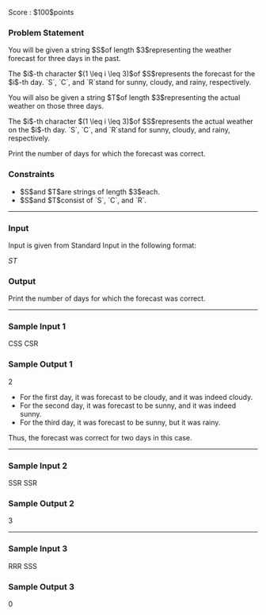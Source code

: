 
<div>

<span>

<span>

<p>
Score : $100$points
</p>

<div>

<section>

### **Problem Statement**

<p>
You will be given a string $S$of length $3$representing the weather forecast for three days in the past.
</p>

<p>
The $i$-th character $(1 \leq i \leq 3)$of $S$represents the forecast for the $i$-th day. `S`, `C`, and `R`stand for sunny, cloudy, and rainy, respectively.
</p>

<p>
You will also be given a string $T$of length $3$representing the actual weather on those three days.
</p>

<p>
The $i$-th character $(1 \leq i \leq 3)$of $S$represents the actual weather on the $i$-th day. `S`, `C`, and `R`stand for sunny, cloudy, and rainy, respectively.
</p>

<p>
Print the number of days for which the forecast was correct.
</p>

</section>

</div>

<div>

<section>

### **Constraints**

<ul>

<li>
$S$and $T$are strings of length $3$each.
</li>

<li>
$S$and $T$consist of `S`, `C`, and `R`.
</li>

</ul>

</section>

</div>

---

<div>

<div>

<section>

### **Input**

<p>
Input is given from Standard Input in the following format:
</p>

<div>

$S$$T$
</div>

</section>

</div>

<div>

<section>

### **Output**

<p>
Print the number of days for which the forecast was correct.
</p>

</section>

</div>

</div>

---

<div>

<section>

### **Sample Input 1**

<div>

CSS
CSR

</div>

</section>

</div>

<div>

<section>

### **Sample Output 1**

<div>

2

</div>

<ul>

<li>
For the first day, it was forecast to be cloudy, and it was indeed cloudy.
</li>

<li>
For the second day, it was forecast to be sunny, and it was indeed sunny.
</li>

<li>
For the third day, it was forecast to be sunny, but it was rainy.
</li>

</ul>

<p>
Thus, the forecast was correct for two days in this case.
</p>

</section>

</div>

---

<div>

<section>

### **Sample Input 2**

<div>

SSR
SSR

</div>

</section>

</div>

<div>

<section>

### **Sample Output 2**

<div>

3

</div>

</section>

</div>

---

<div>

<section>

### **Sample Input 3**

<div>

RRR
SSS

</div>

</section>

</div>

<div>

<section>

### **Sample Output 3**

<div>

0

</div>

</section>

</div>

</span>

</span>

</div>
